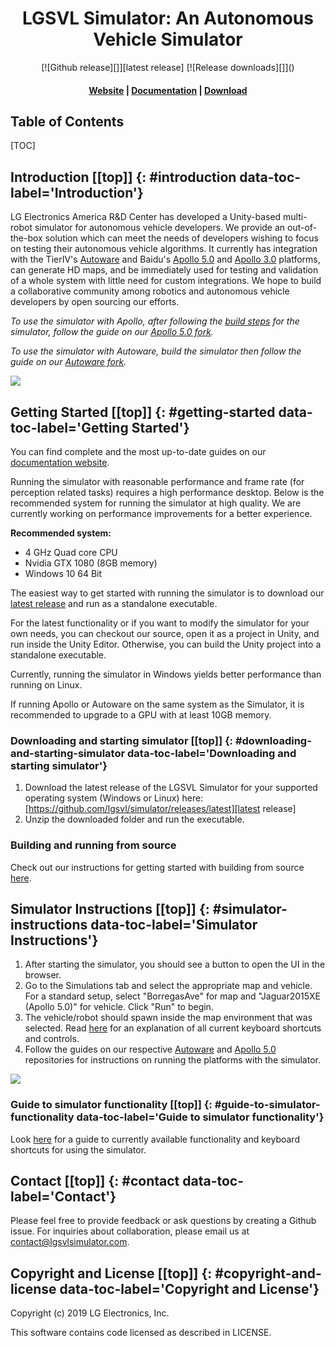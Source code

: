 # <center> LGSVL Simulator:  An Autonomous Vehicle Simulator [](#top) </center>

<center>[![Github release][]][latest release] [![Release downloads][]]()</center>

#### <center>[Website](https://lgsvlsimulator.com) | [Documentation](https://lgsvlsimulator.com/docs) | [Download](https://github.com/lgsvl/simulator/releases/latest)</center>

<h2> Table of Contents</h2>
[TOC]

## Introduction [[top]] {: #introduction data-toc-label='Introduction'}

LG Electronics America R&D Center has developed a Unity-based multi-robot simulator for autonomous vehicle developers. 
We provide an out-of-the-box solution which can meet the needs of developers wishing to focus on testing their autonomous vehicle algorithms. 
It currently has integration with the TierIV's [Autoware](https://github.com/lgsvl/Autoware) and Baidu's [Apollo 5.0](https://github.com/lgsvl/apollo-5.0)
and [Apollo 3.0](https://github.com/lgsvl/apollo) platforms, can generate HD maps, and be immediately used for testing and validation of a whole system with little need for custom integrations. 
We hope to build a collaborative community among robotics and autonomous vehicle developers by open sourcing our efforts. 

*To use the simulator with Apollo, after following the [build steps](build-instructions.md) for the simulator, follow the guide on our [Apollo 5.0 fork](https://github.com/lgsvl/apollo-5.0.).*

*To use the simulator with Autoware, build the simulator then follow the guide on our [Autoware fork](https://github.com/lgsvl/Autoware).*

[![](images/full_size_images/readme-frontal.png)](images/readme-frontal.png)



## Getting Started [[top]] {: #getting-started data-toc-label='Getting Started'}

You can find complete and the most up-to-date guides on our [documentation website](https://www.lgsvlsimulator.com/docs).

Running the simulator with reasonable performance and frame rate (for perception related tasks) requires a high performance desktop. Below is the recommended system for running the simulator at high quality. We are currently working on performance improvements for a better experience. 

**Recommended system:**

- 4 GHz Quad core CPU
- Nvidia GTX 1080 (8GB memory)
- Windows 10 64 Bit

The easiest way to get started with running the simulator is to download our [latest release][] and run as a standalone executable.

For the latest functionality or if you want to modify the simulator for your own needs, you can checkout our source, open it as a project in Unity, and run inside the Unity Editor. Otherwise, you can build the Unity project into a standalone executable.

Currently, running the simulator in Windows yields better performance than running on Linux. 

If running Apollo or Autoware on the same system as the Simulator, it is recommended to upgrade to a GPU with at least 10GB memory.

### Downloading and starting simulator [[top]] {: #downloading-and-starting-simulator data-toc-label='Downloading and starting simulator'}

1. Download the latest release of the LGSVL Simulator for your supported operating system (Windows or Linux) here: [https://github.com/lgsvl/simulator/releases/latest][latest release]
2. Unzip the downloaded folder and run the executable.

### Building and running from source

Check out our instructions for getting started with building from source [here](build-instructions.md).



## Simulator Instructions [[top]] {: #simulator-instructions data-toc-label='Simulator Instructions'}

1. After starting the simulator, you should see a button to open the UI in the browser. 
2. Go to the Simulations tab and select the appropriate map and vehicle.  For a standard setup, select "BorregasAve" for map and "Jaguar2015XE (Apollo 5.0)" for vehicle. Click "Run" to begin.
3. The vehicle/robot should spawn inside the map environment that was selected. Read [here](keyboard-shortcuts.md) for an explanation of all current keyboard shortcuts and controls.
4. Follow the guides on our respective [Autoware](https://github.com/lgsvl/Autoware) and [Apollo 5.0](https://github.com/lgsvl/apollo-5.0) repositories for instructions on running the platforms with the simulator.

[![](images/readme-simulator.png)](images/full_size_images/readme-simulator.png)

### Guide to simulator functionality [[top]] {: #guide-to-simulator-functionality data-toc-label='Guide to simulator functionality'}

Look [here](keyboard-shortcuts.md) for a guide to currently available functionality and keyboard shortcuts for using the simulator.



## Contact [[top]] {: #contact data-toc-label='Contact'}

Please feel free to provide feedback or ask questions by creating a Github issue. For inquiries about collaboration, please email us at [contact@lgsvlsimulator.com](mailto:contact@lgsvlsimulator.com).



## Copyright and License [[top]] {: #copyright-and-license data-toc-label='Copyright and License'}

Copyright (c) 2019 LG Electronics, Inc.

This software contains code licensed as described in LICENSE.


[Github release]: https://img.shields.io/github/release-pre/lgsvl/simulator.svg
[latest release]: https://github.com/lgsvl/simulator/releases/latest
[Release downloads]: https://img.shields.io/github/downloads/lgsvl/simulator/total.svg